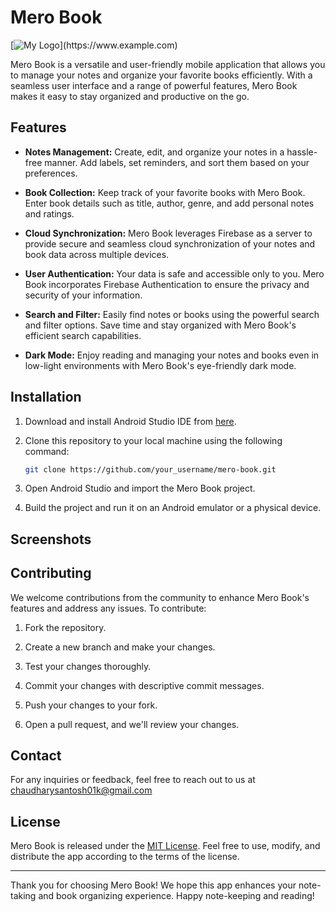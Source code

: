# Mero Book

[![My Logo]([https://github.com/your-username/your-repo/raw/main/images/my_logo.png](https://raw.githubusercontent.com/Nishant01k/mero-website/master/merooo.png))](https://www.example.com)



Mero Book is a versatile and user-friendly mobile application that allows you to manage your notes and organize your favorite books efficiently. With a seamless user interface and a range of powerful features, Mero Book makes it easy to stay organized and productive on the go.

## Features

- **Notes Management:** Create, edit, and organize your notes in a hassle-free manner. Add labels, set reminders, and sort them based on your preferences.

- **Book Collection:** Keep track of your favorite books with Mero Book. Enter book details such as title, author, genre, and add personal notes and ratings.

- **Cloud Synchronization:** Mero Book leverages Firebase as a server to provide secure and seamless cloud synchronization of your notes and book data across multiple devices.

- **User Authentication:** Your data is safe and accessible only to you. Mero Book incorporates Firebase Authentication to ensure the privacy and security of your information.

- **Search and Filter:** Easily find notes or books using the powerful search and filter options. Save time and stay organized with Mero Book's efficient search capabilities.

- **Dark Mode:** Enjoy reading and managing your notes and books even in low-light environments with Mero Book's eye-friendly dark mode.

## Installation

1. Download and install Android Studio IDE from [here](https://developer.android.com/studio).

2. Clone this repository to your local machine using the following command:

   ```bash
   git clone https://github.com/your_username/mero-book.git
   ```

3. Open Android Studio and import the Mero Book project.

4. Build the project and run it on an Android emulator or a physical device.

## Screenshots



## Contributing

We welcome contributions from the community to enhance Mero Book's features and address any issues. To contribute:

1. Fork the repository.

2. Create a new branch and make your changes.

3. Test your changes thoroughly.

4. Commit your changes with descriptive commit messages.

5. Push your changes to your fork.

6. Open a pull request, and we'll review your changes.

## Contact

For any inquiries or feedback, feel free to reach out to us at chaudharysantosh01k@gmail.com

## License

Mero Book is released under the [MIT License](LICENSE). Feel free to use, modify, and distribute the app according to the terms of the license.

---

Thank you for choosing Mero Book! We hope this app enhances your note-taking and book organizing experience. Happy note-keeping and reading!


